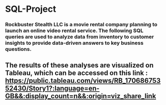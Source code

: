 # SQL-Project
### Rockbuster Stealth LLC is a movie rental company planning to launch an online video rental service. The following SQL queries are used to analyze data from inventory to customer insights to provide data-driven answers to key business questions.
## The results of these analyses are visualized on Tableau, which can be accessed on this link : https://public.tableau.com/views/RB_17068675352430/Story1?:language=en-GB&&:display_count=n&&:origin=viz_share_link
